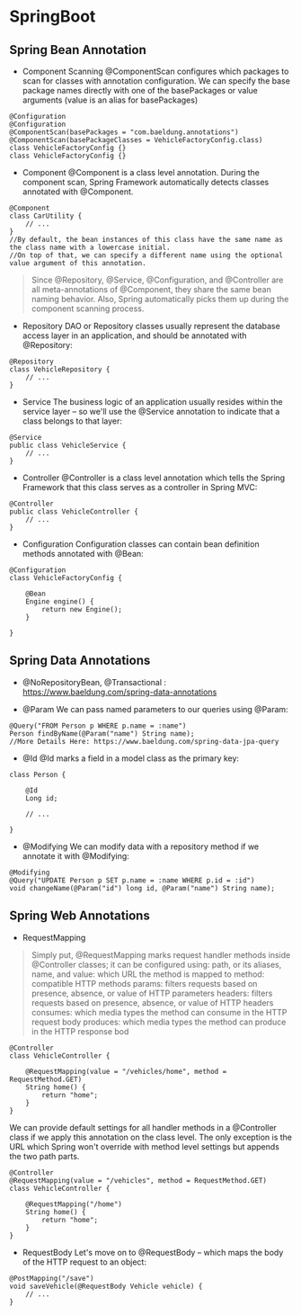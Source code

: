# SpringBoot

## Spring Bean Annotation
- Component Scanning
@ComponentScan configures which packages to scan for classes with annotation configuration. We can specify the base package names directly with one of the basePackages or value arguments (value is an alias for basePackages)
```
@Configuration                                                      @Configuration
@ComponentScan(basePackages = "com.baeldung.annotations")           @ComponentScan(basePackageClasses = VehicleFactoryConfig.class)
class VehicleFactoryConfig {}                                       class VehicleFactoryConfig {}
```
- Component
@Component is a class level annotation. During the component scan, Spring Framework automatically detects classes annotated with @Component.
```
@Component
class CarUtility {
    // ...
}
//By default, the bean instances of this class have the same name as the class name with a lowercase initial. 
//On top of that, we can specify a different name using the optional value argument of this annotation.
```
> Since @Repository, @Service, @Configuration, and @Controller are all meta-annotations of @Component, they share the same bean naming behavior. Also, Spring automatically picks them up during the component scanning process.

- Repository
DAO or Repository classes usually represent the database access layer in an application, and should be annotated with @Repository:
```
@Repository
class VehicleRepository {
    // ...
}
```
- Service
The business logic of an application usually resides within the service layer – so we'll use the @Service annotation to indicate that a class belongs to that layer:
```
@Service
public class VehicleService {
    // ...    
}
```
- Controller
@Controller is a class level annotation which tells the Spring Framework that this class serves as a controller in Spring MVC:
```
@Controller
public class VehicleController {
    // ...
}
```
- Configuration
Configuration classes can contain bean definition methods annotated with @Bean:
```
@Configuration
class VehicleFactoryConfig {
 
    @Bean
    Engine engine() {
        return new Engine();
    }
 
}
```
## Spring Data Annotations
- @NoRepositoryBean, @Transactional : https://www.baeldung.com/spring-data-annotations

- @Param
We can pass named parameters to our queries using @Param:
```
@Query("FROM Person p WHERE p.name = :name")
Person findByName(@Param("name") String name);
//More Details Here: https://www.baeldung.com/spring-data-jpa-query
```
- @Id
@Id marks a field in a model class as the primary key:
```
class Person {
 
    @Id
    Long id;
 
    // ...
     
}
```
- @Modifying
We can modify data with a repository method if we annotate it with @Modifying:
```
@Modifying
@Query("UPDATE Person p SET p.name = :name WHERE p.id = :id")
void changeName(@Param("id") long id, @Param("name") String name);
```
## Spring Web Annotations
- RequestMapping
> Simply put, @RequestMapping marks request handler methods inside @Controller classes; it can be configured using:
> path, or its aliases, name, and value: which URL the method is mapped to
> method: compatible HTTP methods
> params: filters requests based on presence, absence, or value of HTTP parameters
> headers: filters requests based on presence, absence, or value of HTTP headers
> consumes: which media types the method can consume in the HTTP request body
> produces: which media types the method can produce in the HTTP response bod
```
@Controller
class VehicleController {
 
    @RequestMapping(value = "/vehicles/home", method = RequestMethod.GET)
    String home() {
        return "home";
    }
}
```
We can provide default settings for all handler methods in a @Controller class if we apply this annotation on the class level. The only exception is the URL which Spring won't override with method level settings but appends the two path parts.
```
@Controller
@RequestMapping(value = "/vehicles", method = RequestMethod.GET)
class VehicleController {
 
    @RequestMapping("/home")
    String home() {
        return "home";
    }
}
```
- RequestBody
Let's move on to @RequestBody – which maps the body of the HTTP request to an object:
```
@PostMapping("/save")
void saveVehicle(@RequestBody Vehicle vehicle) {
    // ...
}
```

